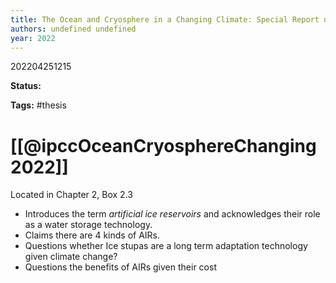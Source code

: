 ```yaml
---
title: The Ocean and Cryosphere in a Changing Climate: Special Report of the Intergovernmental Panel on Climate Change
authors: undefined undefined
year: 2022
---
```


202204251215

**Status:** 

**Tags:** #thesis 

# [[@ipccOceanCryosphereChanging2022]]

Located in Chapter 2, Box 2.3

- Introduces the term *artificial ice reservoirs* and acknowledges their role as a water storage technology.
- Claims there are 4 kinds of AIRs.
- Questions whether Ice stupas are a long term adaptation technology given climate change?
- Questions the benefits of AIRs given their cost
